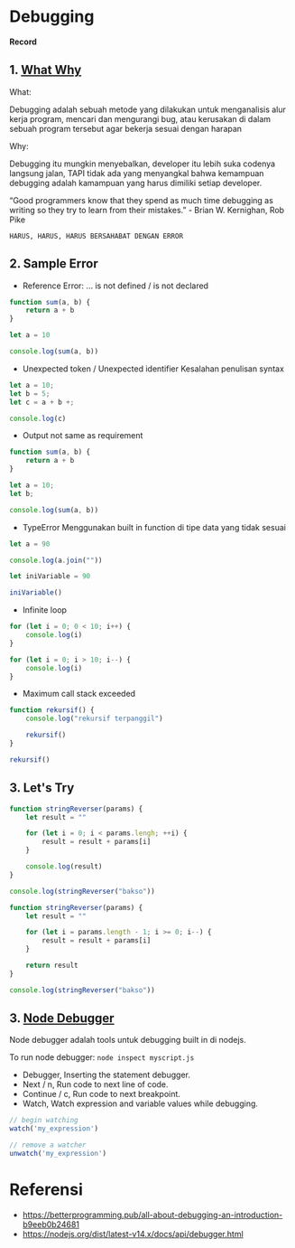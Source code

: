 # Debugging

**Record**

## 1. [What Why](https://betterprogramming.pub/all-about-debugging-an-introduction-b9eeb0b24681)

What:

Debugging adalah sebuah metode yang dilakukan untuk menganalisis alur kerja program, mencari dan mengurangi bug, atau kerusakan di dalam sebuah program tersebut agar bekerja sesuai dengan harapan

Why:

Debugging itu mungkin menyebalkan, developer itu lebih suka codenya langsung jalan, TAPI tidak ada yang menyangkal bahwa kemampuan debugging adalah kamampuan yang harus dimiliki setiap developer. 

“Good programmers know that they spend as much time debugging as writing so they try to learn from their mistakes.” - Brian W. Kernighan, Rob Pike

`HARUS, HARUS, HARUS BERSAHABAT DENGAN ERROR`

## 2. Sample Error

- Reference Error: ... is not defined / is not declared 

```js
function sum(a, b) {
    return a + b
}

let a = 10

console.log(sum(a, b))
```

- Unexpected token / Unexpected identifier
Kesalahan penulisan syntax

```js
let a = 10;
let b = 5;
let c = a + b +;

console.log(c)
```

- Output not same as requirement
```js
function sum(a, b) {
    return a + b
}

let a = 10;
let b;

console.log(sum(a, b))
```

- TypeError
Menggunakan built in function di tipe data yang tidak sesuai
```js
let a = 90

console.log(a.join(""))
```

```js
let iniVariable = 90

iniVariable()
```

- Infinite loop
```js
for (let i = 0; 0 < 10; i++) {
    console.log(i)
}

for (let i = 0; i > 10; i--) {
    console.log(i)
}
```

- Maximum call stack exceeded
```js
function rekursif() {
    console.log("rekursif terpanggil")

    rekursif()
}

rekursif()
```

## 3. Let's Try
```js
function stringReverser(params) {
    let result = ""

    for (let i = 0; i < params.lengh; ++i) {
        result = result + params[i]
    }

    console.log(result)
}

console.log(stringReverser("bakso"))
```

```js
function stringReverser(params) {
    let result = ""

    for (let i = params.length - 1; i >= 0; i--) {
        result = result + params[i]
    }

    return result
}

console.log(stringReverser("bakso"))
```

## 3. [Node Debugger](https://nodejs.org/dist/latest-v14.x/docs/api/debugger.html)
Node debugger adalah tools untuk debugging built in di nodejs.

To run node debugger:
`node inspect myscript.js`

- Debugger, Inserting the statement debugger.
- Next / n, Run code to next line of code.
- Continue / c, Run code to next breakpoint.
- Watch, Watch expression and variable values while debugging.

```js
// begin watching 
watch('my_expression')

// remove a watcher
unwatch('my_expression')

```

# Referensi 
- https://betterprogramming.pub/all-about-debugging-an-introduction-b9eeb0b24681
- https://nodejs.org/dist/latest-v14.x/docs/api/debugger.html
